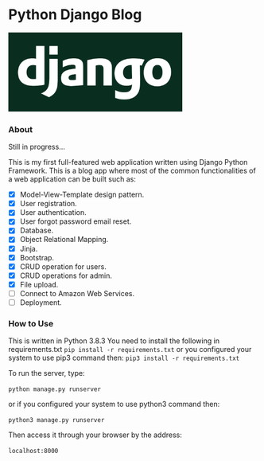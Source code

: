 # Python Django Blog
 
<img src="/django_logo.png " width="350" alt = "Django-Logo">

### About

Still in progress...

This is my first full-featured web application written using Django 
Python Framework. This is a blog app where most of the common functionalities 
of a web application can be built such as:

- [x] Model-View-Template design pattern. 
- [x] User registration.
- [x] User authentication.
- [x] User forgot password email reset.
- [x] Database.
- [x] Object Relational Mapping.
- [x] Jinja.
- [x] Bootstrap.
- [x] CRUD operation for users.
- [x] CRUD operations for admin.
- [x] File upload.
- [ ] Connect to Amazon Web Services. 
- [ ] Deployment.

### How to Use

This is written in Python 3.8.3
You need to install the following in requirements.txt
```pip install -r requirements.txt```
or you configured your system to use pip3 command then:
```pip3 install -r requirements.txt```

To run the server, type:

```python manage.py runserver```

or if you configured your system to use python3 command then:

```python3 manage.py runserver```

Then access it through your browser by the address:

```localhost:8000```
